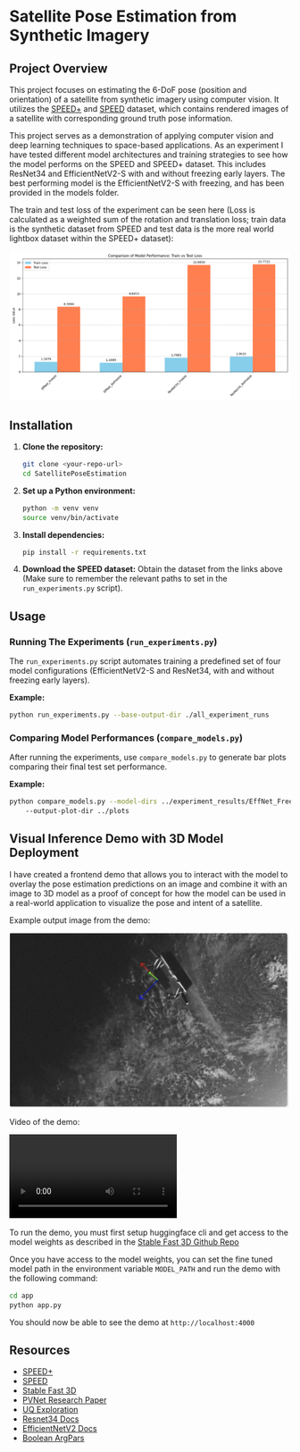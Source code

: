 # Satellite Pose Estimation from Synthetic Imagery

## Project Overview

This project focuses on estimating the 6-DoF pose (position and orientation) of a satellite from synthetic imagery using computer vision. It utilizes the [SPEED+](https://zenodo.org/records/5588480) and [SPEED](https://zenodo.org/records/6327547) dataset, which contains rendered images of a satellite with corresponding ground truth pose information.

This project serves as a demonstration of applying computer vision and deep learning techniques to space-based applications. As an experiment I have tested different model architectures and training strategies to see how the model performs on the SPEED and SPEED+ dataset. This includes ResNet34 and EfficientNetV2-S with and without freezing early layers. The best performing model is the EfficientNetV2-S with freezing, and has been provided in the models folder.

The train and test loss of the experiment can be seen here (Loss is calculated as a weighted sum of the rotation and translation loss; train data is the synthetic dataset from SPEED and test data is the more real world lightbox dataset within the SPEED+ dataset):

![Experiment Results](./docs/comparison_train_vs_test_loss.png)

## Installation

1.  **Clone the repository:**
    ```bash
    git clone <your-repo-url>
    cd SatellitePoseEstimation
    ```
2.  **Set up a Python environment:**
    ```bash
    python -m venv venv
    source venv/bin/activate
    ```
3.  **Install dependencies:**
    ```bash
    pip install -r requirements.txt
    ```

4.  **Download the SPEED dataset:** Obtain the dataset from the links above (Make sure to remember the relevant paths to set in the `run_experiments.py` script).


## Usage

### Running The Experiments (`run_experiments.py`)

The `run_experiments.py` script automates training a predefined set of four model configurations (EfficientNetV2-S and ResNet34, with and without freezing early layers).

**Example:**

```bash
python run_experiments.py --base-output-dir ./all_experiment_runs
```

### Comparing Model Performances (`compare_models.py`)

After running the experiments, use `compare_models.py` to generate bar plots comparing their final test set performance.

**Example:**

```bash
python compare_models.py --model-dirs ../experiment_results/EffNet_Freeze ../experiment_results/EffNet_NoFreeze ../experiment_results/ResNet34_Freeze ../experiment_results/ResNet34_NoFreeze
    --output-plot-dir ../plots
```
## Visual Inference Demo with 3D Model Deployment

I have created a frontend demo that allows you to interact with the model to overlay the pose estimation predictions on an image and combine it with an image to 3D model as a proof of concept for how the model can be used in a real-world application to visualize the pose and intent of a satellite.

Example output image from the demo:

![Example Output Overlay Image](./docs/DemoOutput.png)

Video of the demo:

![Demo Video](./docs/DemoExample.mov)

To run the demo, you must first setup huggingface cli and get access to the model weights as described in the [Stable Fast 3D Github Repo](https://github.com/Stability-AI/stable-fast-3d)

Once you have access to the model weights, you can set the fine tuned model path in the environment variable `MODEL_PATH` and run the demo with the following command:

```bash
cd app
python app.py
```
You should now be able to see the demo at `http://localhost:4000`






## Resources

- [SPEED+](https://zenodo.org/records/5588480)
- [SPEED](https://zenodo.org/records/6327547)
- [Stable Fast 3D](https://github.com/Stability-AI/stable-fast-3d)
- [PVNet Research Paper](https://ieeexplore.ieee.org/document/9309178)
- [UQ Exploration](https://medium.com/@ciaranbench/monte-carlo-dropout-a-practical-guide-4b4dc18014b5)
- [Resnet34 Docs](https://docs.pytorch.org/vision/main/models/generated/torchvision.models.resnet34.html)
- [EfficientNetV2 Docs](https://docs.pytorch.org/vision/main/models/generated/torchvision.models.efficientnet_v2_s.html)
- [Boolean ArgPars](https://stackoverflow.com/questions/15008758/parsing-boolean-values-with-argparse)
